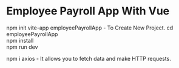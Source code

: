 # Employee Payroll App With Vue

npm init vite-app employeePayrollApp - To Create New Project.
cd employeePayrollApp       
npm install  
npm run dev  

npm i axios - It allows you to fetch data and make HTTP requests.
